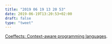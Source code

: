 ```yaml
---
title: "2019 06 19 13 20 53"
date: 2019-06-19T13:20:53+02:00
draft: false
type: "tweet"
---
```

[Coeffects: Context-aware programming languages](http://tomasp.net/coeffects/).
